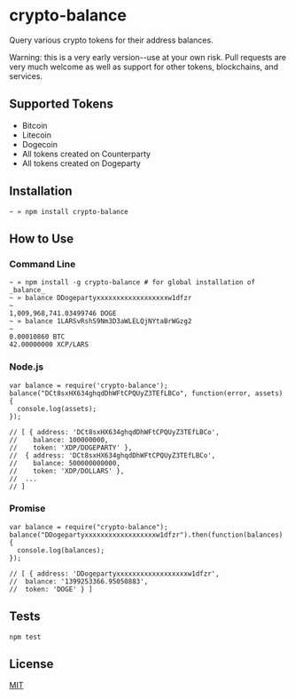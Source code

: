 # crypto-balance

Query various crypto tokens for their address balances.

Warning: this is a very early version--use at your own risk. Pull requests are very much welcome as well as support for other tokens, blockchains, and services.


## Supported Tokens

- Bitcoin
- Litecoin
- Dogecoin
- All tokens created on Counterparty
- All tokens created on Dogeparty


## Installation

```
~ » npm install crypto-balance
```


## How to Use


### Command Line

```
~ » npm install -g crypto-balance # for global installation of _balance_
~ » balance DDogepartyxxxxxxxxxxxxxxxxxxw1dfzr                                                                      ~
1,009,968,741.03499746 DOGE
~ » balance 1LARSvRshS9Nm3D3aWLELQjNYtaBrWGzg2                                                                      ~
0.00010860 BTC
42.00000000 XCP/LARS
```


### Node.js

```
var balance = require('crypto-balance');
balance("DCt8sxHX634ghqdDhWFtCPQUyZ3TEfLBCo", function(error, assets) {
  console.log(assets);
});

// [ { address: 'DCt8sxHX634ghqdDhWFtCPQUyZ3TEfLBCo',
//    balance: 100000000,
//    token: 'XDP/DOGEPARTY' },
//  { address: 'DCt8sxHX634ghqdDhWFtCPQUyZ3TEfLBCo',
//    balance: 500000000000,
//    token: 'XDP/DOLLARS' },
//  ...
// ]
```


### Promise

```
var balance = require("crypto-balance");
balance("DDogepartyxxxxxxxxxxxxxxxxxxw1dfzr").then(function(balances) {
  console.log(balances);
});

// [ { address: 'DDogepartyxxxxxxxxxxxxxxxxxxw1dfzr',
//  balance: '1399253366.95050883',
//  token: 'DOGE' } ]
```


## Tests

```
npm test
```


## License

[MIT](https://github.com/larskluge/crypto-balance/blob/master/LICENSE)

